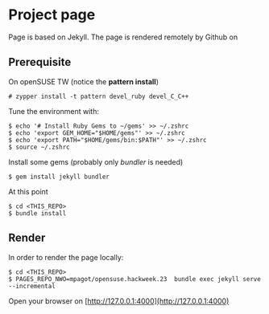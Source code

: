 # Project page

Page is based on Jekyll. The page is rendered remotely by Github on

## Prerequisite

On openSUSE TW (notice the **pattern install**)
```
# zypper install -t pattern devel_ruby devel_C_C++
```

Tune the environment with:
```
$ echo '# Install Ruby Gems to ~/gems' >> ~/.zshrc
$ echo 'export GEM_HOME="$HOME/gems"' >> ~/.zshrc
$ echo 'export PATH="$HOME/gems/bin:$PATH"' >> ~/.zshrc
$ source ~/.zshrc
```

Install some gems (probably only *bundler* is needed)
```
$ gem install jekyll bundler
```

At this point
```
$ cd <THIS_REPO>
$ bundle install
```

## Render
In order to render the page locally:

```
$ cd <THIS_REPO>
$ PAGES_REPO_NWO=mpagot/opensuse.hackweek.23  bundle exec jekyll serve --incremental
```

Open your browser on [http://127.0.0.1:4000](http://127.0.0.1:4000)
